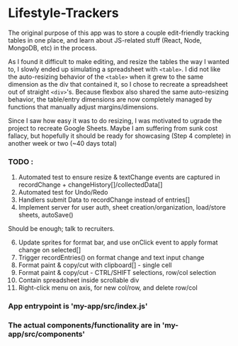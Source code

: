# Lifestyle-Trackers

The original purpose of this app was to store a couple edit-friendly tracking tables in one place, and learn about JS-related stuff (React, Node, MongoDB, etc) in the process.

As I found it difficult to make editing, and resize the tables the way I wanted to, I slowly ended up simulating a spreadsheet with `<table>`. I did not like the auto-resizing behavior of the `<table>` when it grew to the same dimension as the div that contained it, so I chose to recreate a spreadsheet out of straight `<div>`'s. Because flexbox also shared the same auto-resizing behavior, the table/entry dimensions are now completely managed by functions that manually adjust margins/dimensions. 

Since I saw how easy it was to do resizing, I was motivated to ugrade the project to recreate Google Sheets. Maybe I am suffering from sunk cost fallacy, but hopefully it should be ready for showcasing (Step 4 complete) in another week or two (~40 days total)

### TODO :
1. Automated test to ensure resize & textChange events are captured in recordChange + changeHistory[]/collectedData[]
2. Automated test for Undo/Redo
3. Handlers submit Data to recordChange instead of entries[]
4. Implement server for user auth, sheet creation/organization, load/store sheets, autoSave()

Should be enough; talk to recruiters.

6. Update sprites for format bar, and use onClick event to apply format change on selected[]
7. Trigger recordEntries() on format change and text input change
9. Format paint & copy/cut with clipboard[] - single cell
10. Format paint & copy/cut - CTRL/SHIFT selections, row/col selection
11. Contain spreadsheet inside scrollable div
12. Right-click menu on axis, for new col/row, and delete row/col


### App entrypoint is 'my-app/src/index.js'<br>
### The actual components/functionality are in 'my-app/src/components'

